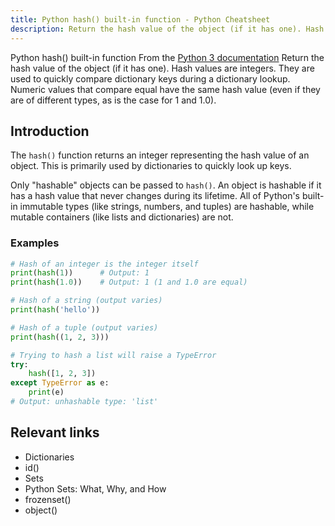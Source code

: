 ```yaml
---
title: Python hash() built-in function - Python Cheatsheet
description: Return the hash value of the object (if it has one). Hash values are integers. They are used to quickly compare dictionary keys during a dictionary lookup. Numeric values that compare equal have the same hash value (even if they are of different types, as is the case for 1 and 1.0).
---
```


<base-title :title="frontmatter.title" :description="frontmatter.description">
Python hash() built-in function
</base-title>

<base-disclaimer>
  <base-disclaimer-title>
    From the <a target="_blank" href="https://docs.python.org/3/library/functions.html#hash">Python 3 documentation</a>
  </base-disclaimer-title>
  <base-disclaimer-content>
   Return the hash value of the object (if it has one). Hash values are integers. They are used to quickly compare dictionary keys during a dictionary lookup. Numeric values that compare equal have the same hash value (even if they are of different types, as is the case for 1 and 1.0).
  </base-disclaimer-content>
</base-disclaimer>

## Introduction

The `hash()` function returns an integer representing the hash value of an object. This is primarily used by dictionaries to quickly look up keys.

Only "hashable" objects can be passed to `hash()`. An object is hashable if it has a hash value that never changes during its lifetime. All of Python's built-in immutable types (like strings, numbers, and tuples) are hashable, while mutable containers (like lists and dictionaries) are not.

### Examples

```python
# Hash of an integer is the integer itself
print(hash(1))      # Output: 1
print(hash(1.0))    # Output: 1 (1 and 1.0 are equal)

# Hash of a string (output varies)
print(hash('hello'))

# Hash of a tuple (output varies)
print(hash((1, 2, 3)))

# Trying to hash a list will raise a TypeError
try:
    hash([1, 2, 3])
except TypeError as e:
    print(e)
# Output: unhashable type: 'list'
```

## Relevant links

- <router-link :to="'/cheatsheet/dictionaries'">Dictionaries</router-link>
- <router-link :to="'/builtin/id'">id()</router-link>
- <router-link :to="'/cheatsheet/sets'">Sets</router-link>
- <router-link :to="'/blog/python-sets-what-why-how'">Python Sets: What, Why, and How</router-link>
- <router-link :to="'/builtin/frozenset'">frozenset()</router-link>
- <router-link :to="'/builtin/object'">object()</router-link>
